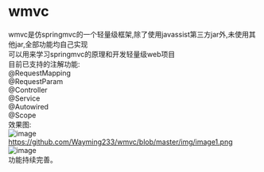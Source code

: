 # wmvc
wmvc是仿springmvc的一个轻量级框架,除了使用javassist第三方jar外,未使用其他jar,全部功能均自己实现<br>
可以用来学习springmvc的原理和开发轻量级web项目<br>
目前已支持的注解功能:<br>
@RequestMapping<br>
@RequestParam<br>
@Controller<br>
@Service<br>
@Autowired<br>
@Scope<br>
效果图:<br>
![image](http://github.com/Wayming233/wmvc/raw/master/img/image1.png)
https://github.com/Wayming233/wmvc/blob/master/img/image1.png
![image](http://github.com/Wayming233/wmvc/raw/master/img/image2.png)
<br>
功能持续完善。


